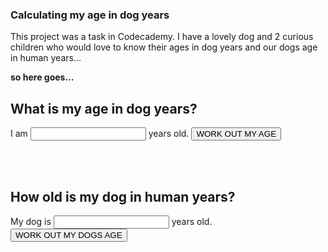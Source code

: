 ### Calculating my age in dog years

This project was a task in Codecademy. 
I have a lovely dog and 2 curious children who would love to know their ages in dog years 
and our dogs age in human years...

**so here goes...**

## What is my age in dog years?

I am <input type="number" id="age" name="age"/> years old. 
<input type="button" onclick="ageInDogYears()" value="WORK OUT MY AGE" />
<div id="theResponse"><BR/></div>

<BR/>

## How old is my dog in human years?

My dog is <input type="number" id="age" name="age"/> years old.
<input type="button" onclick="ageInHumanYears()" value="WORK OUT MY DOGS AGE" />
<div id="theAnswer"><BR/></div>

<script>
  function ageInDogYears(age=21) {
    let response = "";
    let earlyYears = 2;
    let smallDog = earlyYears * 10.5;
    let laterYears= age-2;
    let bigDog = laterYears * 4;
    let calculatedAge = smallDog+bigDog;
    response = `You are ${age}, that's ${calculatedAge} in dog years.`;
    document.getElementById("theResponse").innerHTML = response;
};


  
function ageInHumanYears(dogAge=1) {
    let answer = "";
    const childhood = 21;
    let olderYears = dogAge-2;
    let adulthood = olderYears * 4;
    if(dogAge <=2){
        let babyDog = dogAge * 10.5;
        answer = `Your dog is ${dogAge}, that is ${babyDog} in human Years.`;
    }else{
        let adjustedAge = childhood + adulthood;
        answer = `Your dog is ${dogAge}, that is ${adjustedAge} in human Years.`;
    };             
    document.getElementById("theAnswer").innerHTML = answer;
};

                   
</script>
